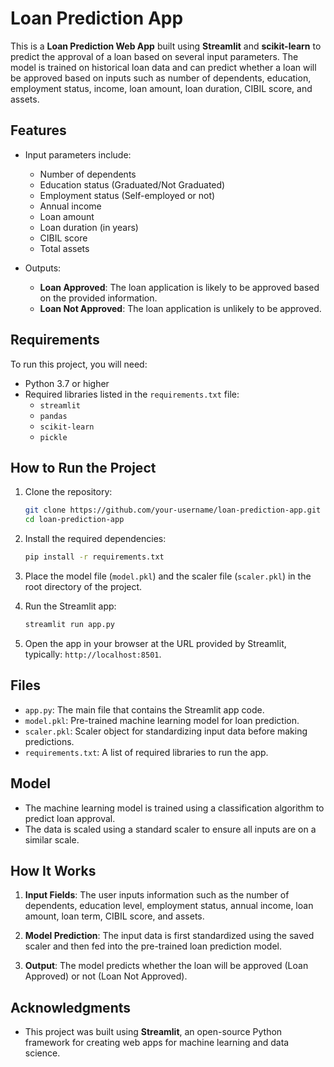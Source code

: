# Loan Prediction App

This is a **Loan Prediction Web App** built using **Streamlit** and **scikit-learn** to predict the approval of a loan based on several input parameters. The model is trained on historical loan data and can predict whether a loan will be approved based on inputs such as number of dependents, education, employment status, income, loan amount, loan duration, CIBIL score, and assets.

## Features

- Input parameters include:
  - Number of dependents
  - Education status (Graduated/Not Graduated)
  - Employment status (Self-employed or not)
  - Annual income
  - Loan amount
  - Loan duration (in years)
  - CIBIL score
  - Total assets

- Outputs:
  - **Loan Approved**: The loan application is likely to be approved based on the provided information.
  - **Loan Not Approved**: The loan application is unlikely to be approved.

## Requirements

To run this project, you will need:

- Python 3.7 or higher
- Required libraries listed in the `requirements.txt` file:
  - `streamlit`
  - `pandas`
  - `scikit-learn`
  - `pickle`

## How to Run the Project

1. Clone the repository:
    ```bash
    git clone https://github.com/your-username/loan-prediction-app.git
    cd loan-prediction-app
    ```

2. Install the required dependencies:
    ```bash
    pip install -r requirements.txt
    ```

3. Place the model file (`model.pkl`) and the scaler file (`scaler.pkl`) in the root directory of the project.

4. Run the Streamlit app:
    ```bash
    streamlit run app.py
    ```

5. Open the app in your browser at the URL provided by Streamlit, typically: `http://localhost:8501`.

## Files

- `app.py`: The main file that contains the Streamlit app code.
- `model.pkl`: Pre-trained machine learning model for loan prediction.
- `scaler.pkl`: Scaler object for standardizing input data before making predictions.
- `requirements.txt`: A list of required libraries to run the app.

## Model

- The machine learning model is trained using a classification algorithm to predict loan approval.
- The data is scaled using a standard scaler to ensure all inputs are on a similar scale.

## How It Works

1. **Input Fields**: The user inputs information such as the number of dependents, education level, employment status, annual income, loan amount, loan term, CIBIL score, and assets.
   
2. **Model Prediction**: The input data is first standardized using the saved scaler and then fed into the pre-trained loan prediction model.

3. **Output**: The model predicts whether the loan will be approved (Loan Approved) or not (Loan Not Approved).





## Acknowledgments

- This project was built using **Streamlit**, an open-source Python framework for creating web apps for machine learning and data science.
  

